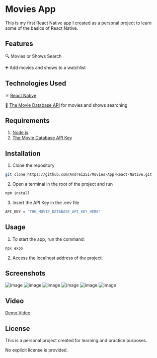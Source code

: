 # Movies App
This is my first React Native app I created as a personal project to learn some of the basics of React Native.

## Features

🔍 Movies or Shows Search

➕ Add movies and shows to a watchlist

## Technologies Used
⚛️ [React Native](https://reactnative.dev/) 

🎥 [The Movie Database API](https://developer.themoviedb.org/docs/getting-started) for movies and shows searching  

## Requirements
1. [Node.js](https://nodejs.org/en)
2. [The Movie Database API Key](https://developer.themoviedb.org/docs/getting-started)

## Installation
1. Clone the repository

```bash
git clone https://github.com/Andrei25i/Movies-App-React-Native.git
```

2. Open a terminal in the root of the project and run
```bash
npm install
```

3. Insert the API Key in the .env file
```bash
API_KEY = "THE_MOVIE_DATABASE_API_KEY_HERE"
```

## Usage
1. To start the app, run the command:
```bash
npx expo
```
2. Access the localhost address of the project.


## Screenshots
![image](https://github.com/user-attachments/assets/46e60a8a-c00f-4681-90f9-d0b497e2bcba)
![image](https://github.com/user-attachments/assets/6b5e1b3f-6b86-4936-8f74-64c06ed60860)
![image](https://github.com/user-attachments/assets/c1e0e7d1-2a22-48b3-b7f4-9799156a0c2b)
![image](https://github.com/user-attachments/assets/1db3d890-14f1-469d-8905-f96848c6fe10)
![image](https://github.com/user-attachments/assets/d6221f64-75c4-4067-8e68-b138010af914)
![image](https://github.com/user-attachments/assets/b1dd43e2-fd20-4cac-a01b-1ad0ae53f4ee)


## Video
[Demo Video](https://github.com/user-attachments/assets/48f53b08-3b0e-4bbb-818a-bcc635972f3d)


## License
This is a personal project created for learning and practice purposes. 

No explicit license is provided.
